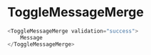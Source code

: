 # ToggleMessageMerge

```javascript
<ToggleMessageMerge validation="success">
    Message
</ToggleMessageMerge>
```